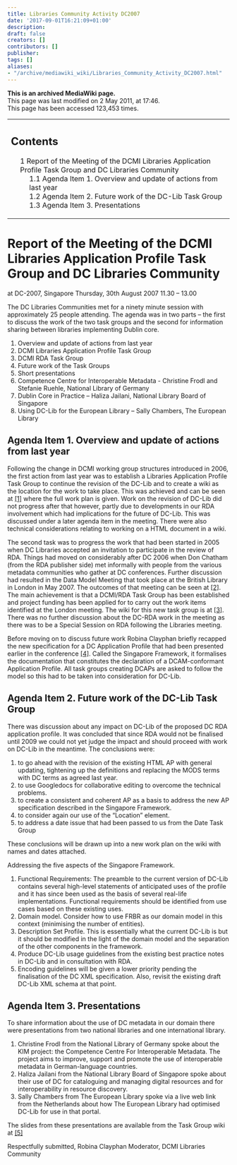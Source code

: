 ```yaml
---
title: Libraries Community Activity DC2007
date: '2017-09-01T16:21:09+01:00'
description: 
draft: false
creators: []
contributors: []
publisher: 
tags: []
aliases:
- "/archive/mediawiki_wiki/Libraries_Community_Activity_DC2007.html"
---
```


 **This is an archived MediaWiki page.**  
This page was last modified on 2 May 2011, at 17:46.  
This page has been accessed 123,453 times.

<table id="toc" class="toc">
  <tr>
    <td>
      <div id="toctitle">
        <h2>Contents</h2>
      </div>
      <ul>
        <li class="toclevel-1 tocsection-1">
          <a href="#Report_of_the_Meeting_of_the_DCMI_Libraries_Application_Profile_Task_Group_and_DC_Libraries_Community"><span class="tocnumber">1</span> <span class="toctext">Report of the Meeting of the DCMI Libraries Application Profile Task Group and DC Libraries Community</span></a>
          <ul>
            <li class="toclevel-2 tocsection-2"><a href="#Agenda_Item_1._Overview_and_update_of_actions_from_last_year"><span class="tocnumber">1.1</span> <span class="toctext">Agenda Item 1. Overview and update of actions from last year</span></a></li>
            <li class="toclevel-2 tocsection-3"><a href="#Agenda_Item_2._Future_work_of_the_DC-Lib_Task_Group"><span class="tocnumber">1.2</span> <span class="toctext">Agenda Item 2. Future work of the DC-Lib Task Group</span></a></li>
            <li class="toclevel-2 tocsection-4"><a href="#Agenda_Item_3._Presentations"><span class="tocnumber">1.3</span> <span class="toctext">Agenda Item 3. Presentations</span></a></li>
          </ul>
        </li>
      </ul>
    </td>
  </tr>
</table>

# Report of the Meeting of the DCMI Libraries Application Profile Task Group and DC Libraries Community 

at DC-2007, Singapore Thursday, 30th August 2007 11.30 – 13.00

The DC Libraries Communities met for a ninety minute session with approximately 25 people attending. The agenda was in two parts – the first to discuss the work of the two task groups and the second for information sharing between libraries implementing Dublin core.

1. Overview and update of actions from last year
  1. DCMI Libraries Application Profile Task Group
  2. DCMI RDA Task Group
2. Future work of the Task Groups
3. Short presentations
  1. Competence Centre for Interoperable Metadata - Christine Frodl and Stefanie Ruehle, National Library of Germany
  2. Dublin Core in Practice – Haliza Jailani, National Library Board of Singapore
  3. Using DC-Lib for the European Library – Sally Chambers, The European Library

## Agenda Item 1. Overview and update of actions from last year 

Following the change in DCMI working group structures introduced in 2006, the first action from last year was to establish a Libraries Application Profile Task Group to continue the revision of the DC-Lib and to create a wiki as the location for the work to take place. This was achieved and can be seen at [[1]](http://dublincore.org/librarieswiki/) where the full work plan is given. Work on the revision of DC-Lib did not progress after that however, partly due to developments in our RDA involvement which had implications for the future of DC-Lib. This was discussed under a later agenda item in the meeting. There were also technical considerations relating to working on a HTML document in a wiki.

The second task was to progress the work that had been started in 2005 when DC Libraries accepted an invitation to participate in the review of RDA. Things had moved on considerably after DC 2006 when Don Chatham (from the RDA publisher side) met informally with people from the various metadata communities who gather at DC conferences. Further discussion had resulted in the Data Model Meeting that took place at the British Library in London in May 2007. The outcomes of that meeting can be seen at [[2]](http://www.bl.uk/services/bibliographic/meeting.html). The main achievement is that a DCMI/RDA Task Group has been established and project funding has been applied for to carry out the work items identified at the London meeting. The wiki for this new task group is at [[3]](http://dublincore.org/dcmirdataskgroup). There was no further discussion about the DC-RDA work in the meeting as there was to be a Special Session on RDA following the Libraries meeting.

Before moving on to discuss future work Robina Clayphan briefly recapped the new specification for a DC Application Profile that had been presented earlier in the conference [[4]](http://dublincore.org/architecturewiki/SingaporeFramework). Called the Singapore Framework, it formalises the documentation that constitutes the declaration of a DCAM-conformant Application Profile. All task groups creating DCAPs are asked to follow the model so this had to be taken into consideration for DC-Lib.

## Agenda Item 2. Future work of the DC-Lib Task Group 

There was discussion about any impact on DC-Lib of the proposed DC RDA application profile. It was concluded that since RDA would not be finalised until 2009 we could not yet judge the impact and should proceed with work on DC-Lib in the meantime. The conclusions were:

1. to go ahead with the revision of the existing HTML AP with general updating, tightening up the definitions and replacing the MODS terms with DC terms as agreed last year.
2. to use Googledocs for collaborative editing to overcome the technical problems.
3. to create a consistent and coherent AP as a basis to address the new AP specification described in the Singapore Framework.
4. to consider again our use of the “Location” element.
5. to address a date issue that had been passed to us from the Date Task Group 

These conclusions will be drawn up into a new work plan on the wiki with names and dates attached.

Addressing the five aspects of the Singapore Framework.

1. Functional Requirements: The preamble to the current version of DC-Lib contains several high-level statements of anticipated uses of the profile and it has since been used as the basis of several real-life implementations. Functional requirements should be identified from use cases based on these existing uses.
2. Domain model. Consider how to use FRBR as our domain model in this context (minimising the number of entities).
3. Description Set Profile. This is essentially what the current DC-Lib is but it should be modified in the light of the domain model and the separation of the other components in the framework.
4. Produce DC-Lib usage guidelines from the existing best practice notes in DC-Lib and in consultation with RDA.
5. Encoding guidelines will be given a lower priority pending the finalisation of the DC XML specification. Also, revisit the existing draft DC-Lib XML schema at that point.

## Agenda Item 3. Presentations 

To share information about the use of DC metadata in our domain there were presentations from two national libraries and one international library.

1. Christine Frodl from the National Library of Germany spoke about the KIM project: the Competence Centre For Interoperable Metadata. The project aims to improve, support and promote the use of interoperable metadata in German-language countries.
2. Haliza Jailani from the National Library Board of Singapore spoke about their use of DC for cataloguing and managing digital resources and for interoperability in resource discovery.
3. Sally Chambers from The European Library spoke via a live web link from the Netherlands about how The European Library had optimised DC-Lib for use in that portal.

The slides from these presentations are available from the Task Group wiki at [[5]](http://dublincore.org/librarieswiki/LibrariesCommunityActivity)

Respectfully submitted, Robina Clayphan Moderator, DCMI Libraries Community

